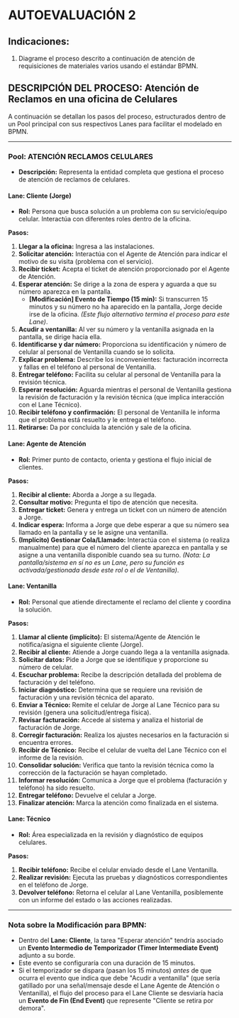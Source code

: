 # AUTOEVALUACIÓN 2

## Indicaciones:

1.  Diagrame el proceso descrito a continuación de atención de requisiciones de materiales varios usando el estándar BPMN.


## DESCRIPCIÓN DEL PROCESO: Atención de Reclamos en una oficina de Celulares

A continuación se detallan los pasos del proceso, estructurados dentro de un Pool principal con sus respectivos Lanes para facilitar el modelado en BPMN.

---

### Pool: ATENCIÓN RECLAMOS CELULARES

*   **Descripción:** Representa la entidad completa que gestiona el proceso de atención de reclamos de celulares.

#### Lane: Cliente (Jorge)

*   **Rol:** Persona que busca solución a un problema con su servicio/equipo celular. Interactúa con diferentes roles dentro de la oficina.

**Pasos:**

1.  **Llegar a la oficina:** Ingresa a las instalaciones.
2.  **Solicitar atención:** Interactúa con el Agente de Atención para indicar el motivo de su visita (problema con el servicio).
3.  **Recibir ticket:** Acepta el ticket de atención proporcionado por el Agente de Atención.
4.  **Esperar atención:** Se dirige a la zona de espera y aguarda a que su número aparezca en la pantalla.
    *   **[Modificación] Evento de Tiempo (15 min):** Si transcurren 15 minutos y su número no ha aparecido en la pantalla, Jorge decide irse de la oficina. *(Este flujo alternativo termina el proceso para este Lane)*.
5.  **Acudir a ventanilla:** Al ver su número y la ventanilla asignada en la pantalla, se dirige hacia ella.
6.  **Identificarse y dar número:** Proporciona su identificación y número de celular al personal de Ventanilla cuando se lo solicita.
7.  **Explicar problema:** Describe los inconvenientes: facturación incorrecta y fallas en el teléfono al personal de Ventanilla.
8.  **Entregar teléfono:** Facilita su celular al personal de Ventanilla para la revisión técnica.
9.  **Esperar resolución:** Aguarda mientras el personal de Ventanilla gestiona la revisión de facturación y la revisión técnica (que implica interacción con el Lane Técnico).
10. **Recibir teléfono y confirmación:** El personal de Ventanilla le informa que el problema está resuelto y le entrega el teléfono.
11. **Retirarse:** Da por concluida la atención y sale de la oficina.

#### Lane: Agente de Atención

*   **Rol:** Primer punto de contacto, orienta y gestiona el flujo inicial de clientes.

**Pasos:**

1.  **Recibir al cliente:** Aborda a Jorge a su llegada.
2.  **Consultar motivo:** Pregunta el tipo de atención que necesita.
3.  **Entregar ticket:** Genera y entrega un ticket con un número de atención a Jorge.
4.  **Indicar espera:** Informa a Jorge que debe esperar a que su número sea llamado en la pantalla y se le asigne una ventanilla.
5.  **(Implícito) Gestionar Cola/Llamado:** Interactúa con el sistema (o realiza manualmente) para que el número del cliente aparezca en pantalla y se asigne a una ventanilla disponible cuando sea su turno. *(Nota: La pantalla/sistema en sí no es un Lane, pero su función es activada/gestionada desde este rol o el de Ventanilla)*.

#### Lane: Ventanilla

*   **Rol:** Personal que atiende directamente el reclamo del cliente y coordina la solución.

**Pasos:**

1.  **Llamar al cliente (implícito):** El sistema/Agente de Atención le notifica/asigna el siguiente cliente (Jorge).
2.  **Recibir al cliente:** Atiende a Jorge cuando llega a la ventanilla asignada.
3.  **Solicitar datos:** Pide a Jorge que se identifique y proporcione su número de celular.
4.  **Escuchar problema:** Recibe la descripción detallada del problema de facturación y del teléfono.
5.  **Iniciar diagnóstico:** Determina que se requiere una revisión de facturación y una revisión técnica del aparato.
6.  **Enviar a Técnico:** Remite el celular de Jorge al Lane Técnico para su revisión (genera una solicitud/entrega física).
7.  **Revisar facturación:** Accede al sistema y analiza el historial de facturación de Jorge.
8.  **Corregir facturación:** Realiza los ajustes necesarios en la facturación si encuentra errores.
9.  **Recibir de Técnico:** Recibe el celular de vuelta del Lane Técnico con el informe de la revisión.
10. **Consolidar solución:** Verifica que tanto la revisión técnica como la corrección de la facturación se hayan completado.
11. **Informar resolución:** Comunica a Jorge que el problema (facturación y teléfono) ha sido resuelto.
12. **Entregar teléfono:** Devuelve el celular a Jorge.
13. **Finalizar atención:** Marca la atención como finalizada en el sistema.

#### Lane: Técnico

*   **Rol:** Área especializada en la revisión y diagnóstico de equipos celulares.

**Pasos:**

1.  **Recibir teléfono:** Recibe el celular enviado desde el Lane Ventanilla.
2.  **Realizar revisión:** Ejecuta las pruebas y diagnósticos correspondientes en el teléfono de Jorge.
3.  **Devolver teléfono:** Retorna el celular al Lane Ventanilla, posiblemente con un informe del estado o las acciones realizadas.

---

### Nota sobre la Modificación para BPMN:

*   Dentro del **Lane: Cliente**, la tarea "Esperar atención" tendría asociado un **Evento Intermedio de Temporizador (Timer Intermediate Event)** adjunto a su borde.
*   Este evento se configuraría con una duración de 15 minutos.
*   Si el temporizador se dispara (pasan los 15 minutos) *antes* de que ocurra el evento que indica que debe "Acudir a ventanilla" (que sería gatillado por una señal/mensaje desde el Lane Agente de Atención o Ventanilla), el flujo del proceso para el Lane Cliente se desviaría hacia un **Evento de Fin (End Event)** que represente "Cliente se retira por demora".

